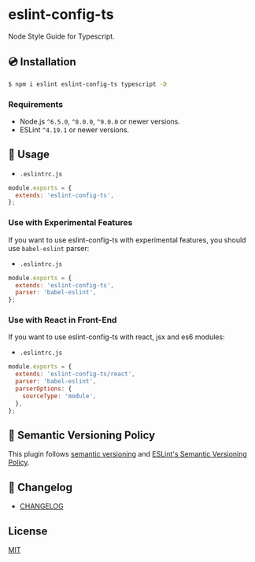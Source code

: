 # eslint-config-ts

Node Style Guide for Typescript.

## 💿 Installation

```bash
$ npm i eslint eslint-config-ts typescript -D
```

### Requirements

- Node.js `^6.5.0`, `^8.0.0`, `^9.0.0` or newer versions.
- ESLint `^4.19.1` or newer versions.

## 📖 Usage

- `.eslintrc.js`

```js
module.exports = {
  extends: 'eslint-config-ts',
};
```

### Use with Experimental Features

If you want to use eslint-config-ts with experimental features, you should use `babel-eslint` parser:

- `.eslintrc.js`

```js
module.exports = {
  extends: 'eslint-config-ts',
  parser: 'babel-eslint',
};
```

### Use with React in Front-End

If you want to use eslint-config-ts with react, jsx and es6 modules:

- `.eslintrc.js`

```js
module.exports = {
  extends: 'eslint-config-ts/react',
  parser: 'babel-eslint',
  parserOptions: {
    sourceType: 'module',
  },
};
```

## 🚥 Semantic Versioning Policy

This plugin follows [semantic versioning](http://semver.org/) and [ESLint's Semantic Versioning Policy](https://github.com/eslint/eslint#semantic-versioning-policy).

## 📰 Changelog

- [CHANGELOG](./CHANGELOG.md)

## License

[MIT](LICENSE)
